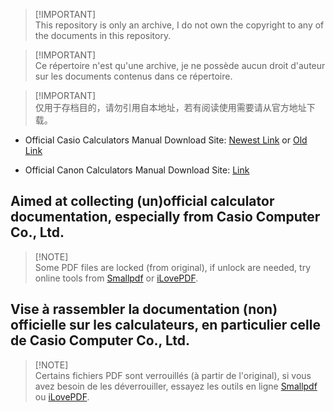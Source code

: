> [!IMPORTANT]<br>
> This repository is only an archive, I do not own the copyright to any of the documents in this repository.

> [!IMPORTANT]<br>
> Ce répertoire n'est qu'une archive, je ne possède aucun droit d'auteur sur les documents contenus dans ce répertoire.

> [!IMPORTANT]<br>
> 仅用于存档目的，请勿引用自本地址，若有阅读使用需要请从官方地址下载。

- Official Casio Calculators Manual Download Site: [Newest Link](https://world.casio.com/manual/calc/) or [Old Link](https://world.casio.com/support/manual/calculators/)

- Official Canon Calculators Manual Download Site: [Link](https://ij.manual.canon/cal/webmanual/WebPortal/html/ptl-region.html)

## Aimed at collecting (un)official  calculator documentation, especially from Casio Computer Co., Ltd.

> [!NOTE]<br>
> Some PDF files are locked (from original), if unlock are needed, try online tools from [Smallpdf](https://smallpdf.com/unlock-pdf) or [iLovePDF](https://www.ilovepdf.com/unlock_pdf).

## Vise à rassembler la documentation (non) officielle sur les calculateurs, en particulier celle de Casio Computer Co., Ltd.

> [!NOTE]<br>
> Certains fichiers PDF sont verrouillés (à partir de l'original), si vous avez besoin de les déverrouiller, essayez les outils en ligne [Smallpdf](https://smallpdf.com/unlock-pdf) ou [iLovePDF](https://www.ilovepdf.com/unlock_pdf).
